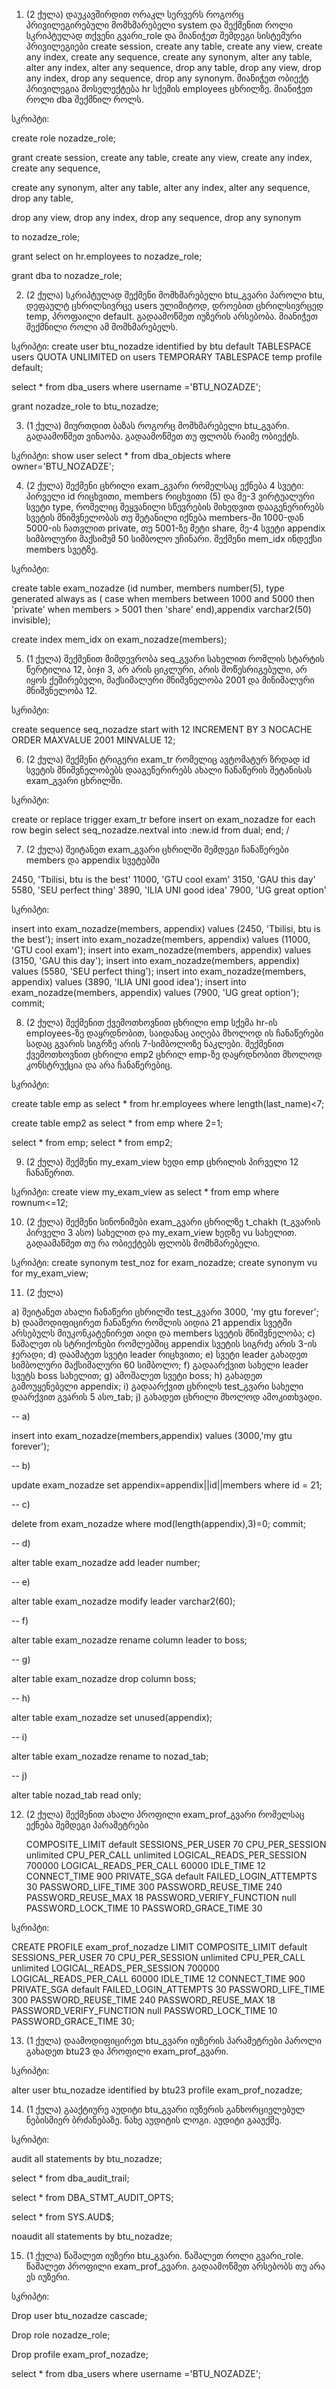 1. (2 ქულა) დაუკავშირდით ორაკლ სერვერს როგორც პრივილეგირებული მომხმარებელი system და შექმენით როლი სკრიპტულად თქვენი გვარი_role და მიანიჭეთ შემდეგი სისტემური პრივილეგიები create session, create any table, create any view, create any index, create any sequence, create any synonym, alter any table, alter any index, alter any sequence, drop any table, drop any view, drop any index, drop any sequence, drop any synonym. მიანიჭეთ ობიექტ პრივილეგია მოსელექტება hr სქემის employees ცხრილზე. მიანიჭეთ როლი dba შექმნილ როლს.

სკრიპტი:


create role nozadze_role;


grant create session, create any table, create any view, create any index, create any sequence,

create any synonym, alter any table, alter any index, alter any sequence, drop any table,

drop any view, drop any index, drop any sequence, drop any synonym

to nozadze_role;

grant select on hr.employees to nozadze_role;

grant dba to nozadze_role;

2. (2 ქულა) სკრიპტულად შექმენი მომხმარებელი btu_გვარი პაროლი btu, დეფაულტ ცხრილსივრცე users ულიმიტოდ, დროებით ცხრილსივრცედ temp, პროფაილი default. გადაამოწმეთ იუზერის არსებობა. მიანიჭეთ შექმნილი როლი ამ მომხმარებელს.

სკრიპტი:
create user btu_nozadze identified by btu
default TABLESPACE users QUOTA UNLIMITED on users
TEMPORARY TABLESPACE temp
profile default;

select * from dba_users where username ='BTU_NOZADZE';

grant nozadze_role to btu_nozadze;

3. (1 ქულა) მიურთდით ბაზას როგორც მომხმარებელი btu_გვარი. გადაამოწმეთ ვინაობა. გადაამოწმეთ თუ ფლობს რაიმე ობიექტს.

სკრიპტი:
show user
select * from dba_objects where owner='BTU_NOZADZE';

4. (2 ქულა) შექმენი ცხრილი exam_გვარი რომელსაც ექნება 4 სვეტი: პირველი id რიცხვითი, members რიცხვითი (5) და მე-3 ვირტუალური სვეტი type,
რომელიც შეყვანილი სწევრების მიხედვით დააგენერირებს სვეტის მნიშვნელობას თუ შეტანილი იქნება members-ში 1000-დან 5000-ის ჩათვლით private,
თუ 5001-ზე მეტი share, მე-4 სვეტი appendix სიმბოლური მაქსიმუმ 50 სიმბოლო უჩინარი. შექმენი mem_idx ინდექსი members სვეტზე.

სკრიპტი:

create table exam_nozadze (id number, members number(5),
type generated always as (
case when members between 1000 and 5000 then 'private'
when members > 5001 then 'share' end),appendix varchar2(50) invisible);

create index mem_idx on exam_nozadze(members);


5. (1 ქულა) შექმენით მიმდევრობა seq_გვარი სახელით რომლის სტარტის წერტილია 12, ბიჯი 3, არ არის ციკლური,
არის მოწესრიგებული, არ იყოს ქეშირებული, მაქსიმალური მნიშვნელობა 2001 და მინიმალური მნიშვნელობა 12.

სკრიპტი:

create sequence seq_nozadze start with 12 INCREMENT BY 3 NOCACHE ORDER MAXVALUE 2001 MINVALUE 12;

6. (2 ქულა) შექმენი ტრიგერი exam_tr რომელიც ავტომატურ ზრდად id სვეტის მნიშვნელობებს დააგენერირებს ახალი ჩანაწერის შეტანისას exam_გვარი ცხრილში. 

სკრიპტი:

create or replace trigger exam_tr
before insert on exam_nozadze
for each row
begin
select seq_nozadze.nextval into :new.id from dual;
end;
/

7. (2 ქულა) შეიტანეთ exam_გვარი ცხრილში შემდეგი ჩანაწერები members და appendix სვეტებში

2450, 'Tbilisi, btu is the best'
11000, 'GTU cool exam'
3150, 'GAU this day'
5580, 'SEU perfect thing'
3890, 'ILIA UNI good idea'
7900, 'UG great option'

სკრიპტი:

insert into exam_nozadze(members, appendix) values (2450, 'Tbilisi, btu is the best');
insert into exam_nozadze(members, appendix) values (11000, 'GTU cool exam');
insert into exam_nozadze(members, appendix) values (3150, 'GAU this day');
insert into exam_nozadze(members, appendix) values (5580, 'SEU perfect thing');
insert into exam_nozadze(members, appendix) values (3890, 'ILIA UNI good idea');
insert into exam_nozadze(members, appendix) values (7900, 'UG great option');
commit;

8. (2 ქულა) შექმენით ქვემოთხოვნით ცხრილი emp სქემა hr-ის employees-ზე დაყრდნობით, საიდანაც აიღება მხოლოდ ის 
ჩანაწერები სადაც გვარის სიგრზე არის 7-სიმბოლოზე ნაკლები.
შექმენით ქვემოთხოვნით ცხრილი emp2 ცხრილ emp-ზე დაყრდნობით მხოლოდ კონსტრუქცია და არა ჩანაწერებიც.

სკრიპტი:

create table emp as
select * from hr.employees
where length(last_name)<7;

create table emp2 as
select * from emp
where 2=1;

select * from emp;
select * from emp2;

9. (2 ქულა) შექმენი my_exam_view ხედი emp ცხრილის პირველი 12 ჩანაწერით.

სკრიპტი:
create view my_exam_view as
select * from emp where rownum<=12;

10. (2 ქულა) შექმენი სინონიმები exam_გვარი ცხრილზე t_chakh (t_გვარის პირველი 3 ასო) სახელით და my_exam_view ხედზე vu სახელით.  გადაამაწმეთ თუ რა ობიექტებს ფლობს მომხმარებელი.

სკრიპტი:
create synonym test_noz for exam_nozadze;
create synonym vu for my_exam_view;

11. (2 ქულა)

a) შეიტანეთ ახალი ჩანაწერი ცხრილში test_გვარი 3000, 'my gtu forever';
b) დაამოდიფიცირეთ ჩანაწერი რომლის აიდია 21 appendix სვეტში არსებულს მიუკონკატენირეთ აიდი და members სვეტის მნიშვნელობა;
c) წაშალეთ ის სტრიქონები რომლებშიც appendix სვეტის სიგრძე არის 3-ის ჯერადი;  d) დაამატეთ სვეტი leader რიცხვითი;
e) სვეტი leader გახადეთ სიმბოლური მაქსიმალური 60 სიმბოლო;
f) გადაარქვით სახელი leader სვეტს boss სახელით;
g) ამოშალეთ სვეტი boss;
h) გახადეთ გამოუყენებელი appendix;
i) გადაარქვით ცხრილს  test_გვარი სახელი დაარქვით გვარის 5 ასო_tab;
j) გახადეთ ცხრილი მხოლოდ ამოკითხვადი.

-- a)

insert into exam_nozadze(members,appendix) values (3000,'my gtu forever');

-- b)

update exam_nozadze set appendix=appendix||id||members
where id = 21;

-- c)

delete from exam_nozadze where mod(length(appendix),3)=0;
commit;

-- d)

alter table exam_nozadze add leader number;

-- e)

alter table exam_nozadze modify leader varchar2(60);

-- f)

alter table exam_nozadze rename column leader to boss;

-- g)

alter table exam_nozadze drop column boss;

-- h)

alter table exam_nozadze set unused(appendix);

-- i)

alter table exam_nozadze rename to nozad_tab;

-- j)

alter table nozad_tab read only;


12. (2 ქულა) შექმენით ახალი პროფილი exam_prof_გვარი რომელსაც ექნება შემდეგი პარამეტრები

    COMPOSITE_LIMIT	default
    SESSIONS_PER_USER 	70
    CPU_PER_SESSION	unlimited
    CPU_PER_CALL 	unlimited
    LOGICAL_READS_PER_SESSION  700000
    LOGICAL_READS_PER_CALL	60000
    IDLE_TIME	12
    CONNECT_TIME 	900
    PRIVATE_SGA	default
    FAILED_LOGIN_ATTEMPTS	30
    PASSWORD_LIFE_TIME 	300
    PASSWORD_REUSE_TIME 	240
    PASSWORD_REUSE_MAX 	18
    PASSWORD_VERIFY_FUNCTION 	null
    PASSWORD_LOCK_TIME	10
    PASSWORD_GRACE_TIME	30
    

სკრიპტი:


CREATE PROFILE exam_prof_nozadze LIMIT
COMPOSITE_LIMIT default
SESSIONS_PER_USER 70
CPU_PER_SESSION unlimited
CPU_PER_CALL unlimited
LOGICAL_READS_PER_SESSION 700000
LOGICAL_READS_PER_CALL 60000
IDLE_TIME 12
CONNECT_TIME 900
PRIVATE_SGA default
FAILED_LOGIN_ATTEMPTS 30
PASSWORD_LIFE_TIME 300
PASSWORD_REUSE_TIME 240
PASSWORD_REUSE_MAX 18
PASSWORD_VERIFY_FUNCTION null
PASSWORD_LOCK_TIME 10
PASSWORD_GRACE_TIME 30;


13. (1 ქულა) დაამოდიფიცირეთ btu_გვარი იუზერის პარამეტრები პაროლი გახადეთ btu23  და პროფილი exam_prof_გვარი.

სკრიპტი:

alter user btu_nozadze identified by btu23 profile exam_prof_nozadze;

14. (1 ქულა) გააქტიურე აუდიტი btu_გვარი იუზერის განხორციელებულ ნებისმიერ ბრძანებაზე. ნახე აუდიტის ლოგი. აუდიტი გააუქმე.

სკრიპტი:


audit all statements by btu_nozadze;

select * from dba_audit_trail;

select * from DBA_STMT_AUDIT_OPTS;

select * from SYS.AUD$;

noaudit all statements by btu_nozadze;

15. (1 ქულა) წაშალეთ იუზერი btu_გვარი. წაშალეთ როლი გვარი_role. წაშალეთ პროფილი exam_prof_გვარი. გადაამოწმეთ არსებობს თუ არა ეს იუზერი.

სკრიპტი:


Drop user btu_nozadze cascade;

Drop role nozadze_role;

Drop profile exam_prof_nozadze;

select * from dba_users where username ='BTU_NOZADZE';

